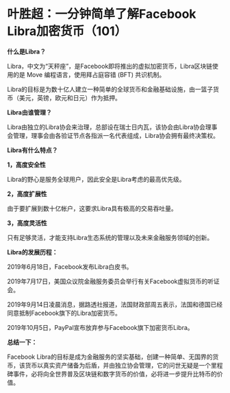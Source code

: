 
# 叶胜超：一分钟简单了解Facebook Libra加密货币（101）

**什么是Libra？**



Libra，中文为“天秤座”，是Facebook即将推出的虚拟加密货币，Libra区块链使用的是 Move 编程语言，使用拜占庭容错 (BFT) 共识机制。



Libra的目标是为数十亿人建立一种简单的全球货币和金融基础设施，由一篮子货币（美元，英镑，欧元和日元）作为抵押。



**Libra由谁管理？**



Libra由独立的Libra协会来治理，总部设在瑞士日内瓦，该协会由Libra协会理事会管理，理事会由各验证节点各指派一名代表组成，Libra协会拥有最终决策权。





**Libra有什么特点？**



**1，高度安全性**



Libra的野心是服务全球用户，因此安全是Libra考虑的最高优先级。



**2，高度扩展性**



由于要扩展到数十亿帐户，这要求Libra具有极高的交易吞吐量。



**3，高度灵活性**



只有足够灵活，才能支持Libra生态系统的管理以及未来金融服务领域的创新。





**Libra的发展历程：**



2019年6月18日，Facebook发布Libra白皮书。



2019年7月17日，美国众议院金融服务委员会举行有关Facebook虚拟货币的听证会。



2019年9月14日凌晨消息，据路透社报道，法国财政部周五表示，法国和德国已经同意抵制Facebook旗下的Libra加密货币。



2019年10月5日，PayPal宣布放弃参与Facebook旗下加密货币Libra。





**总结一下：**



Facebook Libra的目标是成为金融服务的坚实基础，创建一种简单、无国界的货币，该货币以真实资产储备为后盾，并由独立协会管理，它的问世无疑是一个里程碑事件，必将向全世界普及区块链和数字货币的价值，必将进一步提升比特币的价值。
